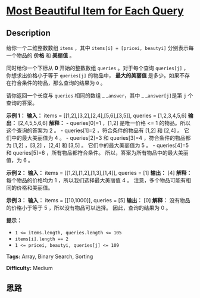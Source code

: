 # [Most Beautiful Item for Each Query][title]

## Description

给你一个二维整数数组 `items` ，其中 `items[i] = [pricei, beautyi]` 分别表示每一个物品的 **价格**  和
**美丽值**  。

同时给你一个下标从 **0**  开始的整数数组 `queries` 。对于每个查询 `queries[j]` ，你想求出价格小于等于
`queries[j]` 的物品中， **最大的美丽值**  是多少。如果不存在符合条件的物品，那么查询的结果为 `0` 。

请你返回一个长度与 `queries` 相同的数组 _ _`answer`，其中 _ _`answer[j]`是第 `j` 个查询的答案。



**示例 1：**
            **输入：** items = [[1,2],[3,2],[2,4],[5,6],[3,5]], queries = [1,2,3,4,5,6]    **输出：** [2,4,5,5,6,6]    **解释：**    - queries[0]=1 ，[1,2] 是唯一价格 <= 1 的物品。所以这个查询的答案为 2 。    - queries[1]=2 ，符合条件的物品有 [1,2] 和 [2,4] 。      它们中的最大美丽值为 4 。    - queries[2]=3 和 queries[3]=4 ，符合条件的物品都为 [1,2] ，[3,2] ，[2,4] 和 [3,5] 。      它们中的最大美丽值为 5 。    - queries[4]=5 和 queries[5]=6 ，所有物品都符合条件。      所以，答案为所有物品中的最大美丽值，为 6 。    

**示例 2：**
            **输入：** items = [[1,2],[1,2],[1,3],[1,4]], queries = [1]    **输出：** [4]    **解释：**    每个物品的价格均为 1 ，所以我们选择最大美丽值 4 。    注意，多个物品可能有相同的价格和美丽值。    

**示例 3：**
            **输入：** items = [[10,1000]], queries = [5]    **输出：** [0]    **解释：**    没有物品的价格小于等于 5 ，所以没有物品可以选择。    因此，查询的结果为 0 。    



**提示：**

  * `1 <= items.length, queries.length <= 105`
  * `items[i].length == 2`
  * `1 <= pricei, beautyi, queries[j] <= 109`


**Tags:** Array, Binary Search, Sorting

**Difficulty:** Medium

## 思路

[title]: https://leetcode-cn.com/problems/most-beautiful-item-for-each-query
